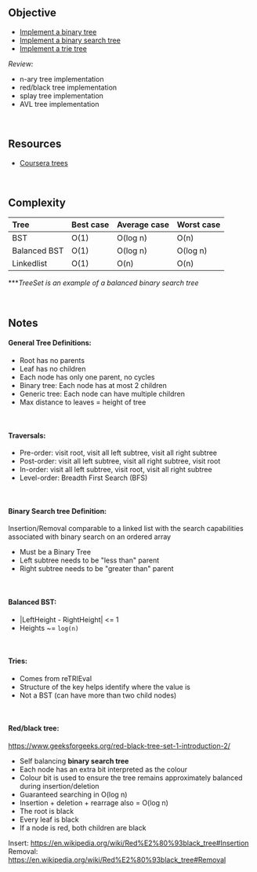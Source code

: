 ## Objective

* [Implement a binary tree](src/main/java/com/github/noconnor/reference/BinaryTree.java)
* [Implement a binary search tree](src/main/java/com/github/noconnor/reference/BinarySearchTree.java)
* [Implement a trie tree](src/main/java/com/github/noconnor/reference/trie/StringTrie.java)

*Review:*
* n-ary tree implementation
* red/black tree implementation
* splay tree implementation
* AVL tree implementation

<br>
 
## Resources

* [Coursera trees](https://www.coursera.org/learn/data-structures-optimizing-performance/lecture/ovovP/core-trees)

<br> 

## Complexity

| Tree | Best case | Average case | Worst case |
|:-----|:----------|:-------------|:-----------|
| BST           | O(1)      | O(log n) | O(n)       |
| Balanced BST  | O(1)      | O(log n) | O(log n)   |
| Linkedlist    | O(1)      | O(n)     | O(n)       |


***_TreeSet is an example of a balanced binary search tree_

<br> 

## Notes

#### General Tree Definitions:

* Root has no parents
* Leaf has no children
* Each node has only one parent, no cycles
* Binary tree: Each node has at most 2 children
* Generic tree: Each node can have multiple children
* Max distance to leaves = height of tree

<br> 

#### Traversals:

* Pre-order: visit root, visit all left subtree, visit all right subtree
* Post-order: visit all left subtree, visit all right subtree, visit root
* In-order: visit all left subtree, visit root, visit all right subtree
* Level-order: Breadth First Search (BFS)

<br> 

#### Binary Search tree Definition:

Insertion/Removal comparable to a linked list with the search capabilities associated with binary search on an ordered array 

* Must be a Binary Tree
* Left subtree needs to be "less than" parent
* Right subtree needs to be "greater than" parent

<br> 

#### Balanced BST:

* |LeftHeight - RightHeight| <= 1
* Heights ~= `log(n)` 

<br> 

#### Tries:

* Comes from reTRIEval
* Structure of the key helps identify where the value is
* Not a BST (can have more than two child nodes)

<br> 

#### Red/black tree:

https://www.geeksforgeeks.org/red-black-tree-set-1-introduction-2/
 
* Self balancing **binary search tree**
* Each node has an extra bit interpreted as the colour
* Colour bit is used to ensure the tree remains approximately balanced during insertion/deletion
* Guaranteed searching in O(log n)
* Insertion + deletion + rearrage also = O(log n)
* The root is black
* Every leaf is black
* If a node is red, both children are black

Insert: https://en.wikipedia.org/wiki/Red%E2%80%93black_tree#Insertion
Removal: https://en.wikipedia.org/wiki/Red%E2%80%93black_tree#Removal
